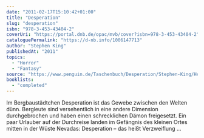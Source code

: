 ```yaml
---
date: "2011-02-17T15:10:42+01:00"
title: "Desperation"
slug: "desperation"
isbn: "978-3-453-43404-2"
coverUri: "https://portal.dnb.de/opac/mvb/cover?isbn=978-3-453-43404-2"
cataloguePermalink: "https://d-nb.info/1006147713"
author: "Stephen King"
publishedAt: "2011"
topics:
  - "Horror"
  - "Fantasy"
source: "https://www.penguin.de/Taschenbuch/Desperation/Stephen-King/Heyne/e229218.rhd"
booklists:
  - "completed"
---
```

Im Bergbaustädtchen Desperation ist das Gewebe zwischen den Welten dünn. 
Bergleute sind versehentlich in eine andere Dimension durchgebrochen und haben 
einen schrecklichen Dämon freigesetzt. Ein paar Urlauber auf der Durchreise 
landen im Gefängnis des kleinen Ortes mitten in der Wüste Nevadas: Desperation 
– das heißt Verzweiflung ...